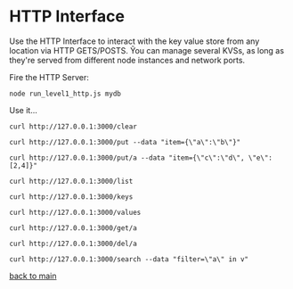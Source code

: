 # HTTP Interface


Use the HTTP Interface to interact with the key value store from any location via HTTP GETS/POSTS.
Ỹou can manage several KVSs, as long as they're served from different node instances and network ports.


Fire the HTTP Server:

    node run_level1_http.js mydb



Use it...

    curl http://127.0.0.1:3000/clear

    curl http://127.0.0.1:3000/put --data "item={\"a\":\"b\"}"

    curl http://127.0.0.1:3000/put/a --data "item={\"c\":\"d\", \"e\":[2,4]}"

    curl http://127.0.0.1:3000/list

    curl http://127.0.0.1:3000/keys

    curl http://127.0.0.1:3000/values

    curl http://127.0.0.1:3000/get/a

    curl http://127.0.0.1:3000/del/a

    curl http://127.0.0.1:3000/search --data "filter=\"a\" in v"



[back to main](https://github.com/JosePedroDias/level1/blob/master/README.md)
